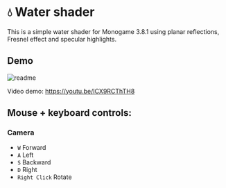# 💧 Water shader
This is a simple water shader for Monogame 3.8.1 using planar reflections, Fresnel effect and specular highlights.

## Demo
![readme](https://github.com/gabdigiorgio/water/assets/102607654/c8d04f08-01b0-4863-8c4a-ce5e64fed24c)

Video demo: https://youtu.be/ICX9RCThTH8

## Mouse + keyboard controls:
### Camera
- `W` Forward
- `A` Left
- `S` Backward
- `D` Right
- `Right Click` Rotate
